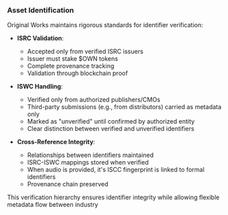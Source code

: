 ### Asset Identification

Original Works maintains rigorous standards for identifier verification:

- **ISRC Validation**: 
  - Accepted only from verified ISRC issuers
  - Issuer must stake $OWN tokens
  - Complete provenance tracking
  - Validation through blockchain proof

- **ISWC Handling**:
  - Verified only from authorized publishers/CMOs
  - Third-party submissions (e.g., from distributors) carried as metadata only
  - Marked as "unverified" until confirmed by authorized entity
  - Clear distinction between verified and unverified identifiers

- **Cross-Reference Integrity**:
  - Relationships between identifiers maintained
  - ISRC-ISWC mappings stored when verified
  - When audio is provided, it's ISCC fingerprint is linked to formal identifiers
  - Provenance chain preserved

This verification hierarchy ensures identifier integrity while allowing flexible metadata flow between industry 
